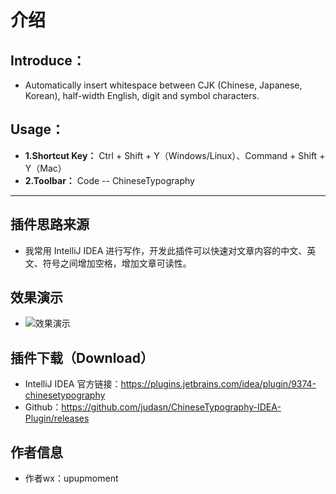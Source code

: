 # 介绍

## Introduce：

- Automatically insert whitespace between CJK (Chinese, Japanese, Korean), half-width English, digit and symbol characters.

## Usage：

- **1.Shortcut Key：** Ctrl + Shift + Y（Windows/Linux）、Command + Shift + Y（Mac）
- **2.Toolbar：** Code -- ChineseTypography

----------------------

## 插件思路来源

- 我常用 IntelliJ IDEA 进行写作，开发此插件可以快速对文章内容的中文、英文、符号之间增加空格，增加文章可读性。


## 效果演示

- ![效果演示](github/chineseTypography.gif)

## 插件下载（Download）

- IntelliJ IDEA 官方链接：<https://plugins.jetbrains.com/idea/plugin/9374-chinesetypography>
- Github：<https://github.com/judasn/ChineseTypography-IDEA-Plugin/releases>

## 作者信息

- 作者wx：upupmoment

